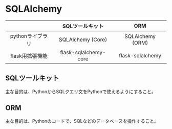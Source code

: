 # SQLAlchemy

| | SQLツールキット | ORM |
| :---: | :---: | :---: |
| pythonライブラリ | SQLAlchemy (Core) | SQLAlchemy (ORM) |
| flask用拡張機能 | flask-sqlalchemy-core | flask-sqlalchemy |

## SQLツールキット
主な目的は、PythonからSQLクエリ文をPythonで使えるようにすること。

## ORM
主な目的は、Pythonのコードで、SQLなどのデータベースを操作すること。